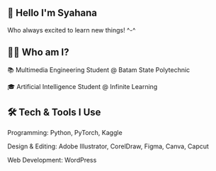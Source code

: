 ## 👋 Hello I'm Syahana 
Who always excited to learn new things! ^-^

## 👩‍💻 Who am I?
📚 Multimedia Engineering Student @ Batam State Polytechnic

🎓 Artificial Intelligence Student @ Infinite Learning



## 🛠️ Tech & Tools I Use
   Programming: Python, PyTorch, Kaggle
   
   Design & Editing: Adobe Illustrator, CorelDraw, Figma, Canva, Capcut
   
   Web Development: WordPress
